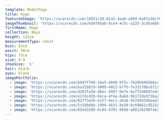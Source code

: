 ```yaml
---
template: ModelPage
title: Hugo
featuredImage: 'https://ucarecdn.com/1d951c28-81a5-4aa0-ad69-6e8fa36c70b2/'
imageThumbnail: 'https://ucarecdn.com/6d478da8-0ce4-4c5c-a225-3cdba69bf1e5/'
firstName: Hugo
collection: Boys
height: 132cm
measurementType: chest
bust: 63cm
waist: 58cm
hips: 73cm
size: 8-9
shoeSize: '1'
hair: black
eyes: black
imagePortfolio:
  - image: 'https://ucarecdn.com/b047ff08-16a5-4b90-9f5c-7b20b946566e/'
  - image: 'https://ucarecdn.com/ba32b629-5009-4012-b7fb-fe331786c672/'
  - image: 'https://ucarecdn.com/d203fa58-dbec-4997-9efe-0aff548607e9/'
  - image: 'https://ucarecdn.com/e17dc45b-0eca-4f4a-8a6d-9b172de5f3ba/'
  - image: 'https://ucarecdn.com/027f5a56-e157-4ec1-aba8-5674043d8aad/'
  - image: 'https://ucarecdn.com/5c5dbdbb-1999-4b31-8e30-0c69661c9523/'
  - image: 'https://ucarecdn.com/03ed2206-bc8d-4701-86b0-a0812b296fa6/'
---
```


